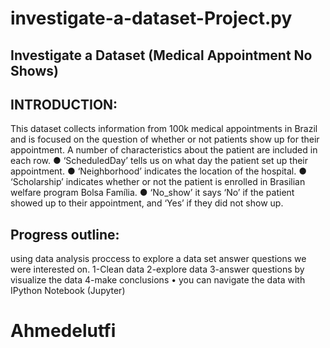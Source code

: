 # investigate-a-dataset-Project.py
## Investigate a Dataset (Medical Appointment No Shows)

## INTRODUCTION:
This dataset collects information from 100k medical appointments in Brazil and is focused on the question of whether or not patients show up for their appointment. A number of characteristics about the patient are included in each row.
● ‘ScheduledDay’ tells us on what day the patient set up their appointment.
● ‘Neighborhood’ indicates the location of the hospital.
● ‘Scholarship’ indicates whether or not the patient is enrolled in Brasilian welfare program Bolsa Família.
● ‘No_show’ it says ‘No’ if the patient showed up to their appointment, and ‘Yes’ if they did not show up.
## Progress outline:
using data analysis proccess to explore a data set answer questions we were interested on.
1-Clean data
2-explore data
3-answer questions by visualize the data
4-make conclusions
• you can navigate the data with IPython Notebook (Jupyter)
# Ahmedelutfi
